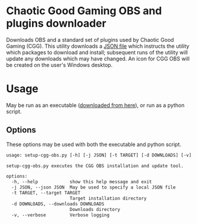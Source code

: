 # Chaotic Good Gaming OBS and plugins downloader
Downloads OBS and a standard set of plugins used by Chaotic Good Gaming (CGG). This utility downloads a [JSON file](https://cgg.spafbi.com/cgg-obs.json) which instructs the utility which packages to download and install; subsequent runs of the utility will update any downloads which may have changed. An icon for CGG OBS will be created on the user's Windows desktop.
# Usage
May be run as an executable ([downloaded from here](https://github.com/spafbi/cgg-obs/releases/latest/download/setup-cgg-obs.exe)), or run as a python script.
## Options
These options may be used with both the executable and python script.
```txt
usage: setup-cgg-obs.py [-h] [-j JSON] [-t TARGET] [-d DOWNLOADS] [-v]

setup-cgg-obs.py executes the CGG OBS installation and update tool.

options:
  -h, --help            show this help message and exit
  -j JSON, --json JSON  May be used to specify a local JSON file
  -t TARGET, --target TARGET
                        Target installation directory
  -d DOWNLOADS, --downloads DOWNLOADS
                        Downloads directory
  -v, --verbose         Verbose logging
  ```
